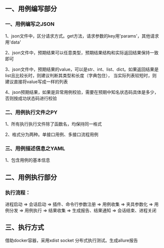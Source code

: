 ## 一、用例编写部分
### 一、用例编写之JSON
1、json文件中，区分请求方式。get方法，请求参数的key用'params'，其他请求用'data'

2、json文件中，预期结果可以任意类型，预期结果结构和实际返回结果保持一致即可

3、json文件中，预期结果的value，可以是str、int、list、dict。如果返回结果是list且比较长时，则建议判断其类型和长度（字典包住），
    当实际列表较短时，则建议直接将value写成一样的列表

4、json预期结果，如果是异常用例校验，需要在预期中知名状态码具体是多少，否则按成功状态码进行校验

### 二、用例执行文件之PY
1、所有执行执行文件除了函数名，均保持同一格式

2、格式分为两种。单接口用例、多接口流程用例

### 三、用例描述信息之YAML
1、包含用例的基本信息

## 二、用例执行部分
### 执行流程：
进程启动 => 会话启动 => 插件、命令行参数注册 => 用例收集 => 夹具参数化 
=> 用例分发 => 用例执行 => 结果收集 => 生成报告、结果通知 => 会话结束、进程关闭


## 三、执行方式
借助docker容器，采用xdist socket 分布式执行测试。生成allure报告

